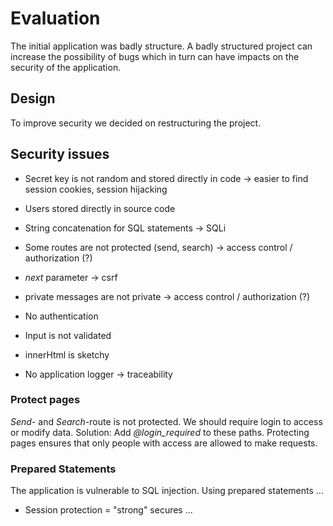 # Evaluation
The initial application was badly structure. A badly structured project can increase the possibility of bugs which in turn can have impacts on the security of the application.

## Design
To improve security we decided on restructuring the project.

## Security issues

- Secret key is not random and stored directly in code -> easier to find session cookies, session hijacking

- Users stored directly in source code

- String concatenation for SQL statements -> SQLi

- Some routes are not protected (send, search) -> access control / authorization (?)

- *next* parameter -> csrf

- private messages are not private -> access control / authorization (?)

- No authentication

- Input is not validated

- innerHtml is sketchy

- No application logger -> traceability

### Protect pages
*Send*- and *Search*-route is not protected. We should require login to access or modify data. Solution: Add *@login_required* to these paths. Protecting pages ensures that only people with access are allowed to make requests.

### Prepared Statements
The application is vulnerable to SQL injection. Using prepared statements ...


- Session protection = "strong" secures ...